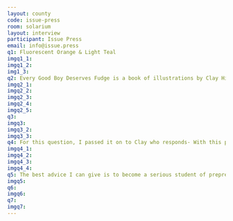 ```yaml
---
layout: county 
code: issue-press
room: solarium
layout: interview
participant: Issue Press
email: info@issue.press
q1: Fluorescent Orange & Light Teal
imgq1_1: 
imgq1_2: 
img1_3: 
q2: Every Good Boy Deserves Fudge is a book of illustrations by Clay Hickson that was printed and published by me (George) at Issue Press. Because I was not the artist, the production was inherently collaborative. This project originated with acquisition of Fluorescent Yellow ink, a great and weird color that remains frustratingly difficult to get in the United States. , , I asked Clay to create a series of images with the only stipulation that they include Fluorescent Yellow in some way, EGBDF is the result of that. The drawings are completely of Clay's creation, but we did have a back and forth about the colors (almost all fluorescent!), format, and binding. I, for example, screwed myself as the printer by suggesting that all of the drawings be 20" spreads. 
imgq2_1: 
imgq2_2: 
imgq2_3: 
imgq2_4: 
imgq2_5: 
q3: 
imgq3: 
imgq3_2: 
imgq3_3: 
q4: For this question, I passed it on to Clay who responds- With this project I was trying to capture a certain feeling rather than convey an idea. The feeling that I wanted to evoke was simultaneously extremely specific and fairly vague. Specific in that it was based on stories that my dad has told me about living in LA in the seventies but vague because I can't quite pinpoint what it is about those stories that fills me with a nostalgia for a place and time that I never experienced. In a nutshell, I was thinking about 1970’s Los Angeles diner culture. Think Tom Waits or Gary Panter or Peewee Herman sitting at the counter eating pancakes and reading the paper on a Wednesday morning. That's the feeling I was chasing. It's something that I come back to often.”
imgq4_1: 
imgq4_2: 
imgq4_3: 
imgq4_4: 
q5: The best advice I can give is to become a serious student of prepress. All of the magic is in the prepress.
imgq5: 
q6: 
imgq6: 
q7: 
imgq7: 
---
```


